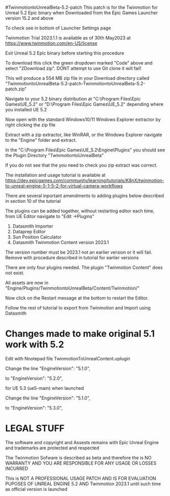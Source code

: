 #TwinmotiontoUnrealBeta-5.2-patch
This patch is for the Twinmotion for Unreal 5.2 Epic binary when Downloaded from the Epic Games Launcher version 15.2 and above 

To check see in bottom of Launcher Settings page

Twinmotion Trial 2023.1.1 is available as of 30th May2023 at https://www.twinmotion.com/en-US/license

Exit Unreal 5.2 Epic binary before starting this procedure

To download this click the green dropdown marked "Code" above and select "2Download zip". DONT attempt to use Git clone it will fail!

This will produce a 554 MB zip file in your Download directory called "TwinmotiontoUnrealBeta-5.2-patch-TwinmotiontoUnrealBeta-5.2-patch.zip"

Navigate to your 5.2 binary distribution at "C:\Program Files\Epic Games\UE_5.2" or "D:\Program Files\Epic Games\UE_5.2" depending where you installed UE 5.2

Now open with the standard Windows10/11 Windows Explorer extractor by right clicking the zip file

Extract with a zip extractor, like WinRAR, or the Windows Explorer navigate to the "Engine" folder and extract.

In the "C:\Program Files\Epic Games\UE_5.2\Engine\Plugins" you should see the Plugin Directory "TwinmotiontoUnrealBeta"

If you do not see that the you need to check you zip extract was correct.

The installation and usage tutorial is available at 
https://dev.epicgames.com/community/learning/tutorials/K8nX/twinmotion-to-unreal-engine-5-1-5-2-for-virtual-camera-workflows

There are several inportant amendments to adding plugins below described in section 10 of the tutorial

The plugins can be added together, without restarting editor each time, from UE Editor navigate to "Edit ->Plugins"


1. Datasmith Importer
2. Dataprep Editor
3. Sun Position Calculator
4. Datasmith Twinmotion Content   version 2023.1

The version number must be 2023.1 not an earlier version or it will fail. Remove with procedure described in tutorial for earlier versions

There are only four plugins needed. The plugin "Twinmotion Content" does not exist.

All assets are now in "Engine/Plugins/TwinmotiontoUnrealBeta/Content/Twinmotion/"


Now click on the Restart message at the bottom to restart the Editor.

Follow the rest of tutorial to export from Twinmotion and Import using Datasmith


Changes made to make original 5.1 work with 5.2
===============================================

Edit with Nnotepad file TwinmotionToUnrealContent.uplugin 

Change the line 
	"EngineVersion": "5.1.0",

to 
	"EngineVersion": "5.2.0",

for UE 5.3 (ue5-main) when launched

Change the line 
	"EngineVersion": "5.1.0",

to 
	"EngineVersion": "5.3.0",


LEGAL STUFF
============
The software and copyright and Assests remains with Epic Unreal Engine and trademarks are protected and respected

The Twinmotion Sofware is described as beta and therefore the is NO WARRANTY AND YOU ARE RESPONSIBLE FOR ANY USAGE OR LOSSES INCURRED

This is NOT A PROFESSIONAL USAGE PATCH AND IS FOR EVALUATION PUPOSES OF UNREAL ENGINE 5.2 AND Twinmotion 2023.1 until such time as official version is launched

